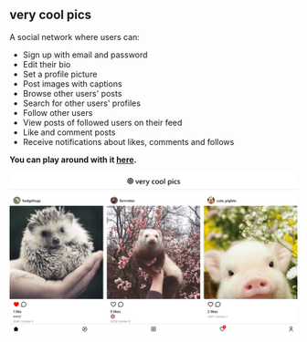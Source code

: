 ## very cool pics

A social network where users can:
- Sign up with email and password
- Edit their bio
- Set a profile picture
- Post images with captions
- Browse other users' posts
- Search for other users' profiles
- Follow other users
- View posts of followed users on their feed
- Like and comment posts
- Receive notifications about likes, comments and follows

**You can play around with it [here](https://very-cool-pics.web.app).**

![Feed on desktop](/screenshots/desktop.png)

